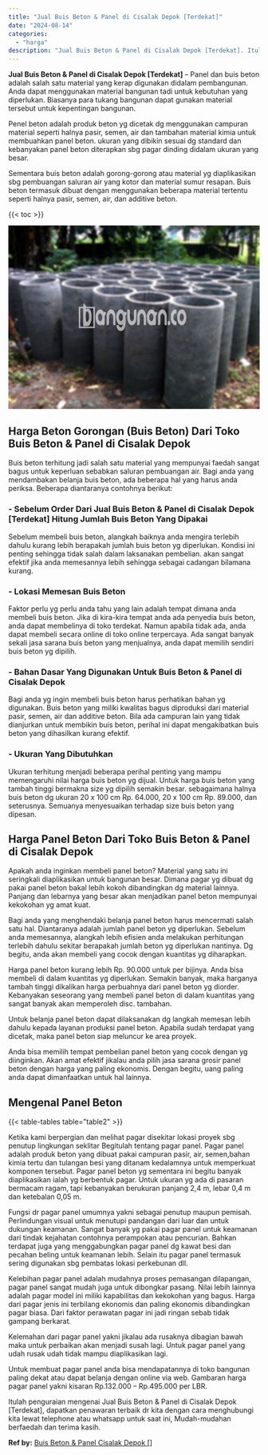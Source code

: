 ```yaml
---
title: "Jual Buis Beton & Panel di Cisalak Depok [Terdekat]"
date: "2024-08-14"
categories: 
  - "harga"
description: "Jual Buis Beton & Panel di Cisalak Depok [Terdekat]. Itulah penguraian mengenai Jual Buis Beton & Panel di Cisalak Depok [Terdekat], dapatkan penawaran ter..."
---
```


**Jual Buis Beton & Panel di Cisalak Depok \[Terdekat\]** – Panel dan buis beton adalah salah satu material yang kerap digunakan didalam pembangunan. Anda dapat menggunakan material bangunan tadi untuk kebutuhan yang diperlukan. Biasanya para tukang bangunan dapat gunakan material tersebut untuk kepentingan bangunan.

Penel beton adalah produk beton yg dicetak dg menggunakan campuran material seperti halnya pasir, semen, air dan tambahan material kimia untuk membuahkan panel beton. ukuran yang dibikin sesuai dg standard dan kebanyakan panel beton diterapkan sbg pagar dinding didalam ukuran yang besar.

Sementara buis beton adalah gorong-gorong atau material yg diaplikasikan sbg pembuangan saluran air yang kotor dan material sumur resapan. Buis beton termasuk dibuat dengan menggunakan beberapa material tertentu seperti halnya pasir, semen, air, dan additive beton.

{{< toc >}}

![Jual Buis Beton & Panel di Cisalak Depok [Terdekat]](/images/jual-panel-buis-beton-murah-11.png)

## Harga Beton Gorongan (Buis Beton) Dari Toko Buis Beton & Panel di Cisalak Depok

Buis beton terhitung jadi salah satu material yang mempunyai faedah sangat bagus untuk keperluan sebabkan saluran pembuangan air. Bagi anda yang mendambakan belanja buis beton, ada beberapa hal yang harus anda periksa. Beberapa diantaranya contohnya berikut:

### \- Sebelum Order Dari Jual Buis Beton & Panel di Cisalak Depok \[Terdekat\] Hitung Jumlah Buis Beton Yang Dipakai

Sebelum membeli buis beton, alangkah baiknya anda mengira terlebih dahulu kurang lebih berapakah jumlah buis beton yg diperlukan. Kondisi ini penting sehingga tidak salah dalam laksanakan pembelian. akan sangat efektif jika anda memesannya lebih sehingga sebagai cadangan bilamana kurang.

### \- Lokasi Memesan Buis Beton

Faktor perlu yg perlu anda tahu yang lain adalah tempat dimana anda membeli buis beton. Jika di kira-kira tempat anda ada penyedia buis beton, anda dapat membelinya di toko terdekat. Namun apabila tidak ada, anda dapat membeli secara online di toko online terpercaya. Ada sangat banyak sekali jasa sarana buis beton yang menjualnya, anda dapat memilih sendiri buis beton yg dipilih.

### \- Bahan Dasar Yang Digunakan Untuk Buis Beton & Panel di Cisalak Depok

Bagi anda yg ingin membeli buis beton harus perhatikan bahan yg digunakan. Buis beton yang miliki kwalitas bagus diproduksi dari material pasir, semen, air dan additive beton. Bila ada campuran lain yang tidak dianjurkan untuk membikin buis beton, perihal ini dapat mengakibatkan buis beton yang dihasilkan kurang efektif.

### \- Ukuran Yang Dibutuhkan

Ukuran terhitung menjadi beberapa perihal penting yang mampu memengaruhi nilai harga buis beton yg dijual. Untuk harga buis beton yang tambah tinggi bermakna size yg dipilih semakin besar. sebagaimana halnya buis beton dg ukuran 20 x 100 cm Rp. 64.000, 20 x 100 cm Rp. 89.000, dan seterusnya. Semuanya menyesuaikan terhadap size buis beton yang dipesan.

## Harga Panel Beton Dari Toko Buis Beton & Panel di Cisalak Depok

Apakah anda inginkan membeli panel beton? Material yang satu ini seringkali diaplikasikan untuk bangunan besar. Dimana pagar yg dibuat dg pakai panel beton bakal lebih kokoh dibandingkan dg material lainnya. Panjang dan lebarnya yang besar akan menjadikan panel beton mempunyai kekokohan yg amat kuat.

Bagi anda yang menghendaki belanja panel beton harus mencermati salah satu hal. Diantaranya adalah jumlah panel beton yg diperlukan. Sebelum anda memesannya, alangkah lebih efisien anda melakukan perhitungan terlebih dahulu sekitar berapakah jumlah beton yg diperlukan nantinya. Dg begitu, anda akan membeli yang cocok dengan kuantitas yg diharapkan.

Harga panel beton kurang lebih Rp. 90.000 untuk per bijinya. Anda bisa membeli di dalam kuantitas yg diperlukan. Semakin banyak, maka harganya tambah tinggi dikalikan harga perbuahnya dari panel beton yg diorder. Kebanyakan seseorang yang membeli panel beton di dalam kuantitas yang sangat banyak akan memperoleh disc. tambahan.

Untuk belanja panel beton dapat dilaksanakan dg langkah memesan lebih dahulu kepada layanan produksi panel beton. Apabila sudah terdapat yang dicetak, maka panel beton siap meluncur ke area proyek.

Anda bisa memilih tempat pembelian panel beton yang cocok dengan yg diinginkan. Akan amat efektif jikalau anda pilih jasa sarana grosir panel beton dengan harga yang paling ekonomis. Dengan begitu, uang paling anda dapat dimanfaatkan untuk hal lainnya.

## Mengenal Panel Beton

{{< table-tables table="table2" >}}

Ketika kami berpergian dan melihat pagar disekitar lokasi proyek sbg penutup lingkungan seklitar Begitulah tentang pagar panel. Pagar panel adalah produk beton yang dibuat pakai campuran pasir, air, semen,bahan kimia tertu dan tulangan besi yang ditanam kedalamnya untuk memperkuat komponen tersebut. Pagar panel beton yg sementara ini begitu banyak diaplikasikan ialah yg berbentuk pagar. Untuk ukuran yg ada di pasaran bermacam ragam, tapi kebanyakan berukuran panjang 2,4 m, lebar 0,4 m dan ketebalan 0,05 m.

Fungsi dr pagar panel umumnya yakni sebagai penutup maupun pemisah. Perlindungan visual untuk menutupi pandangan dari luar dan untuk dukungan keamanan. Sangat banyak yg pakai pagar panel untuk keamanan dari tindak kejahatan contohnya perampokan atau pencurian. Bahkan terdapat juga yang menggabungkan pagar panel dg kawat besi dan pecahan beling untuk keamanan lebih. Selain itu pagar panel termasuk sering digunakan sbg pembatas lokasi perkebunan dll.

Kelebihan pagar panel adalah mudahnya proses pemasangan dilapangan, pagar panel sangat mudah juga untuk dibongkar pasang. Nilai lebih lainnya adalah pagar model ini miliki kapabilitas dan kekokohan yang bagus. Harga dari pagar jenis ini terbilang ekonomis dan paling ekonomis dibandingkan pagar biasa. Dari faktor perawatan pagar ini jadi ringan sebab tidak gampang berkarat.

Kelemahan dari pagar panel yakni jikalau ada rusaknya dibagian bawah maka untuk perbaikan akan menjadi susah lagi. Untuk pagar panel yang udah rusak udah tidak mampu diaplikasikan lagi.

Untuk membuat pagar panel anda bisa mendapatannya di toko bangunan paling dekat atau dapat belanja dengan online via web. Gambaran harga pagar panel yakni kisaran Rp.132.000 – Rp.495.000 per LBR.

Itulah penguraian mengenai Jual Buis Beton & Panel di Cisalak Depok \[Terdekat\], dapatkan penawaran terbaik dr kita dengan cara menghubungi kita lewat telephone atau whatsapp untuk saat ini, Mudah-mudahan berfaedah dan terima kasih.

**Ref by:** [Buis Beton & Panel Cisalak Depok []](https://id.wikipedia.org/wiki/Buis)
